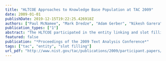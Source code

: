 ```yaml
---
title: "HLTCOE Approaches to Knowledge Base Population at TAC 2009"
date: 2009-01-01
publishDate: 2019-12-15T19:22:25.426918Z
authors: ["Paul McNamee", "Mark Dredze", "Adam Gerber", "Nikesh Garera", "Tim Finin", "James Mayfield", "Christine Piatko", "Delip Rao", "David Yarowsky", "Markus Dreyer"]
publication_types: ["1"]
abstract: "The HLTCOE participated in the entity linking and slot filling tasks at TAC 2009. A machine learning-based approach to entity linking, operating over a wide range of feature types, yielded good performance on the entity linking task. Slot-filling based on sentence selection, application of weak patterns and exploitation of redundancy was ineffective in the slot filling task."
featured: false
publication: "*Proceedings of the 2009 Text Analysis Conference*"
tags: ["tac", "entity", "slot filling"]
url_pdf: "http://www.nist.gov/tac/publications/2009/participant.papers/hltcoe.proceedings.pdf"
---
```


